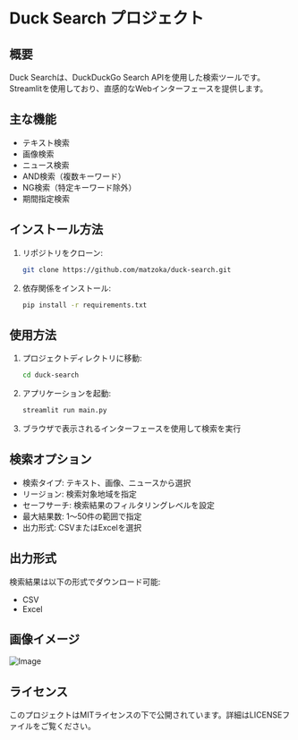 # Duck Search プロジェクト

## 概要
Duck Searchは、DuckDuckGo Search APIを使用した検索ツールです。Streamlitを使用しており、直感的なWebインターフェースを提供します。

## 主な機能
- テキスト検索
- 画像検索
- ニュース検索
- AND検索（複数キーワード）
- NG検索（特定キーワード除外）
- 期間指定検索

## インストール方法
1. リポジトリをクローン:
   ```bash
   git clone https://github.com/matzoka/duck-search.git
   ```
2. 依存関係をインストール:
   ```bash
   pip install -r requirements.txt
   ```

## 使用方法
1. プロジェクトディレクトリに移動:
   ```bash
   cd duck-search
   ```
2. アプリケーションを起動:
   ```bash
   streamlit run main.py
   ```
3. ブラウザで表示されるインターフェースを使用して検索を実行

## 検索オプション
- 検索タイプ: テキスト、画像、ニュースから選択
- リージョン: 検索対象地域を指定
- セーフサーチ: 検索結果のフィルタリングレベルを設定
- 最大結果数: 1〜50件の範囲で指定
- 出力形式: CSVまたはExcelを選択

## 出力形式
検索結果は以下の形式でダウンロード可能:
- CSV
- Excel

## 画像イメージ
![Image](https://github.com/user-attachments/assets/f1828eed-a182-4656-99e5-b8207c58fb4a)

## ライセンス
このプロジェクトはMITライセンスの下で公開されています。詳細はLICENSEファイルをご覧ください。
